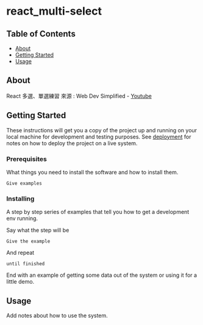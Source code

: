 # react_multi-select

## Table of Contents

- [About](#about)
- [Getting Started](#getting_started)
- [Usage](#usage)

## About <a name = "about"></a>

React 多選、單選練習
來源 : Web Dev Simplified - <a href="https://youtu.be/bAJlYgeovlg" target="_blank">Youtube</a>

## Getting Started <a name = "getting_started"></a>

These instructions will get you a copy of the project up and running on your local machine for development and testing purposes. See [deployment](#deployment) for notes on how to deploy the project on a live system.

### Prerequisites

What things you need to install the software and how to install them.

```
Give examples
```

### Installing

A step by step series of examples that tell you how to get a development env running.

Say what the step will be

```
Give the example
```

And repeat

```
until finished
```

End with an example of getting some data out of the system or using it for a little demo.

## Usage <a name = "usage"></a>

Add notes about how to use the system.
